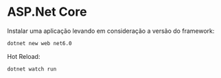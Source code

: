 # ASP.Net Core

Instalar uma aplicação levando em consideração a versão do framework:

```bash
dotnet new web net6.0
```

Hot Reload:

```bash:
dotnet watch run
```